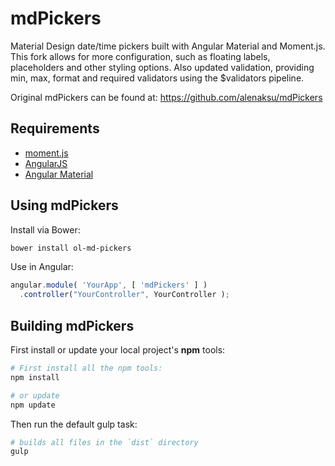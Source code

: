 # mdPickers
Material Design date/time pickers built with Angular Material and Moment.js.
This fork allows for more configuration, such as floating labels, placeholders 
and other styling options. Also updated validation, providing min, max, format and required validators using the
$validators pipeline.

Original mdPickers can be found at: https://github.com/alenaksu/mdPickers

## Requirements

* [moment.js](http://momentjs.com/)
* [AngularJS](https://angularjs.org/)
* [Angular Material](https://material.angularjs.org/)

## Using mdPickers

Install via Bower:

```bash
bower install ol-md-pickers
```

Use in Angular:
```javascript
angular.module( 'YourApp', [ 'mdPickers' ] )
  .controller("YourController", YourController );
```

## Building mdPickers

First install or update your local project's __npm__ tools:

```bash
# First install all the npm tools:
npm install

# or update
npm update
```

Then run the default gulp task:

```bash
# builds all files in the `dist` directory
gulp
```
